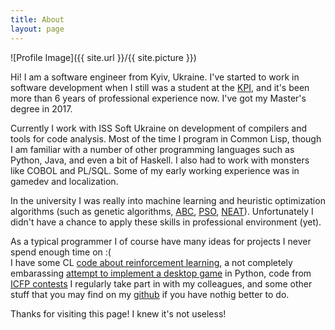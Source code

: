```yaml
---
title: About
layout: page
---
```

![Profile Image]({{ site.url }}/{{ site.picture }})

Hi! I am a software engineer from Kyiv, Ukraine. I've started to work in software 
development when I still was a student at the [KPI](https://kpi.ua/en), and it's been more than 6 years 
of professional experience now. I've got my Master's degree in 2017.
<!--
<p>If you happen to be interested in my professional skills and experience here is my <a href="{% link /assets/docs/resume.pdf %}">one-page resume</a>
and here is my <a href="{% link /assets/docs/cv.pdf %}">detailed CV</a>. You can reach me by an email: <a href="mailto:{{ site.email }}">{{ site.email }}</a>. I check it I promise.</p>
-->
Currently I work with ISS Soft Ukraine on development of compilers and tools for code analysis.
Most of the time I program in Common Lisp, though I am familiar with a number of other
programming languages such as Python, Java, and even a bit of Haskell. I also had to work with
monsters like COBOL and PL/SQL. Some of my early working experience was in gamedev and localization.

In the university I was really into machine learning and heuristic optimization algorithms (such as genetic algorithms, 
[ABC](https://en.wikipedia.org/wiki/Artificial_bee_colony_algorithm), 
[PSO](https://en.wikipedia.org/wiki/Particle_swarm_optimization), 
[NEAT](https://en.wikipedia.org/wiki/Neuroevolution_of_augmenting_topologies)). 
Unfortunately I didn't have a chance to apply these skills in professional environment (yet).

<p>As a typical programmer I of course have many ideas for projects I never spend enough time on :(
<br/>I have some CL <a href="https://github.com/theihor/cl-rl">code about reinforcement learning</a>,
a not completely embarassing <a href="https://github.com/theihor/cytadels">attempt to implement a desktop game</a> in Python, 
code from <a href="https://www.icfpconference.org/contest.html">ICFP contests</a> I regularly take part in with my colleagues, 
and some other stuff that you may find on my <a href="https://github.com/theihor">github</a> if you have nothig better to do.</p>

Thanks for visiting this page! I knew it's not useless!

<!--
<h2>Projects</h2>

<ul>
	<li><a href="https://github.com/">Lorem Lorem</a></li>
	<li><a href="https://github.com/">Ipsum Dolor</a></li>
	<li><a href="https://github.com/">Dolor Lorem</a></li>
</ul>
-->
